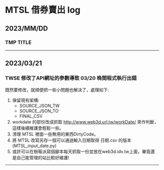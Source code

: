 # MTSL 借券賣出 log

## 2023/MM/DD
### TMP TITLE
-----

## 2023/03/21
### TWSE 修改了API網址的參數導致 03/20 晚間程式執行出錯
既然要修改，就順便把一些小問題也解決了，處理如下:
1. 保留現有架構:
    * SOURCE_JSON_TW
    * SOURCE_JSON_TO
    * FINAL_CSV
2. workdate 的部份改成抓取 http://www.web3d.url.tw/workDate/ 來作判斷，這樣後續維護會輕鬆一些。
3. 清理 MTSL 裡面一些無用的東西DirtyCode。
4. 將 MTSL 改寫另存一個可以通過輸入日期取得 日期.csv 的版本 (MTSL_input_date.py)
5. 或許可以在樹莓派寫個腳本每天抓取一份並放在web3d.idv.tw上面，畢竟還是自己能管理的站比較好維護!

-----